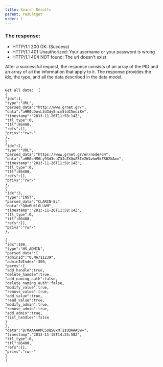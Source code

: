 ```yaml
---
title: Search Results
parent: resultget
order: 1
---
```

### The response:
- HTTP/1.1 200 OK: (Success)
- HTTP/1.1 401 Unauthorized: Your username or your password is wrong
- HTTP/1.1 404 NOT found: The url doesn't exist

After a successful request, the response consists of an array of the PID and an array of all the information that apply to it. The response provides the idx, the type, and all the data described in the data model. 

<pre><code>
Get all data:  [
{
"idx":1,
"type":"URL",
"parsed_data":"http://www.grnet.gr/",
"data":"aHR0cDovL3d3dy5ncm5ldC5nci8=",
"timestamp":"2013-11-26T11:58:14Z",
"ttl_type":0,
"ttl":86400,
"refs":[],
"privs":"rwr-"
},
{
"idx":2,
"type":"URL",
"parsed_data":"https://www.grnet.gr/en/node/64",
"data":"aHR0cHM6Ly93d3cuZ3JuZXQuZ3IvZW4vbm9kZS82NA==",
"timestamp":"2013-11-26T11:58:14Z",
"ttl_type":0,
"ttl":86400,
"refs":[],
"privs":"rwr-"
},
{
"idx":3,
"type":"INST",
"parsed_data":"CLARIN-EL",
"data":"Q0xBUklOLUVM",
"timestamp":"2013-11-26T11:58:14Z",
"ttl_type":0,
"ttl":86400,
"refs":[],
"privs":"rwr-"
},

{
"idx":100,
"type":"HS_ADMIN",
"parsed_data":{
"adminId":"0.NA/11239",
"adminIdIndex":300,
"perms":{
"add_handle":true,
"delete_handle":true,
"add_naming_auth":false,
"delete_naming_auth":false,
"modify_value":true,
"remove_value":true,
"add_value":true,
"read_value":true,
"modify_admin":true,
"remove_admin":true,
"add_admin":true,
"list_handles":false
}
},
"data":"B/MAAAAKMC5OQS8xMTIzOQAAASw=",
"timestamp":"2013-11-15T14:25:58Z",
"ttl_type":0,
"ttl":86400,
"refs":[],
"privs":"rwr-"
}
]
</code></pre>

